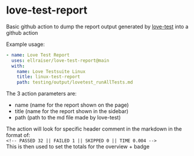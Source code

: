 # love-test-report
Basic github action to dump the report output generated by [love-test](https://github.com/ellraiser/love-test) into a github action

Example usage:
```yaml
- name: Love Test Report
  uses: ellraiser/love-test-report@main
  with:
    name: Love Testsuite Linux
    title: linux-test-report
    path: testing/output/lovetest_runAllTests.md
```

The 3 action parameters are:
- name (name for the report shown on the page)
- title (name for the report shown in the sidebar)
- path (path to the md file made by love-test)

The action will look for specific header comment in the markdown in the format of:  
`<!-- PASSED 32 || FAILED 1 || SKIPPED 0 || TIME 0.004 -->`  
This is then used to set the totals for the overview + badge
